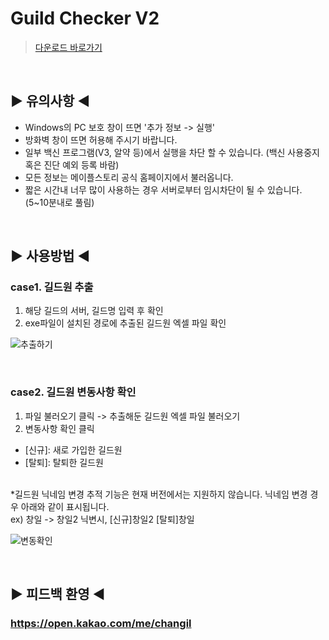 # Guild Checker V2

> [다운로드 바로가기](https://github.com/memoday/guildChecker2/releases)

<br>


## ▶ 유의사항 ◀
- Windows의 PC 보호 창이 뜨면 '추가 정보 -> 실행'
- 방화벽 창이 뜨면 허용해 주시기 바랍니다.
- 일부 백신 프로그램(V3, 알약 등)에서 실행을 차단 할 수 있습니다. (백신 사용중지 혹은 진단 예외 등록 바람)
- 모든 정보는 메이플스토리 공식 홈페이지에서 불러옵니다.
- 짧은 시간내 너무 많이 사용하는 경우 서버로부터 임시차단이 될 수 있습니다. (5~10분내로 풀림)

<br>

## ▶ 사용방법 ◀

### case1. 길드원 추출
1. 해당 길드의 서버, 길드명 입력 후 확인
2. exe파일이 설치된 경로에 추출된 길드원 엑셀 파일 확인

![추출하기](https://github.com/memoday/guildChecker2/assets/74040890/cd871089-612f-433d-9339-31eb2ba9d155)

<br>


### case2. 길드원 변동사항 확인
1. 파일 불러오기 클릭 -> 추출해둔 길드원 엑셀 파일 불러오기
2. 변동사항 확인 클릭

- [신규]: 새로 가입한 길드원
- [탈퇴]: 탈퇴한 길드원
<br>
*길드원 닉네임 변경 추적 기능은 현재 버전에서는 지원하지 않습니다. 닉네임 변경 경우 아래와 같이 표시됩니다.
<br>
ex) 창일 -> 창일2 닉변시, [신규]창일2 [탈퇴]창일

![변동확인](https://github.com/memoday/guildChecker2/assets/74040890/1192a46c-f0be-4a00-8fc3-a8fe51053197)

<br>



## ▶ 피드백 환영 ◀

### https://open.kakao.com/me/changil

